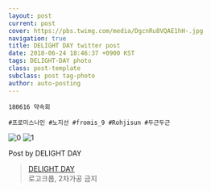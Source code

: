 ```yaml
---
layout: post
current: post
cover: https://pbs.twimg.com/media/DgcnRu8VQAE1hH-.jpg
navigation: true
title: DELIGHT DAY twitter post
date: 2018-06-24 18:46:37 +0900 KST
tags: DELIGHT-DAY photo
class: post-template
subclass: post tag-photo
author: auto-posting
---
```


```  
180616 약속회  
  
#프로미스나인 #노지선 #fromis_9 #Rohjisun #두근두근  

```

![0](https://pbs.twimg.com/media/DgcnQwMUcAAY0wF.jpg)
![1](https://pbs.twimg.com/media/DgcnRu8VQAE1hH-.jpg)


Post by DELIGHT DAY

> [DELIGHT DAY](https://twitter.com/delightday_JS)  
  로고크롭, 2차가공 금지
